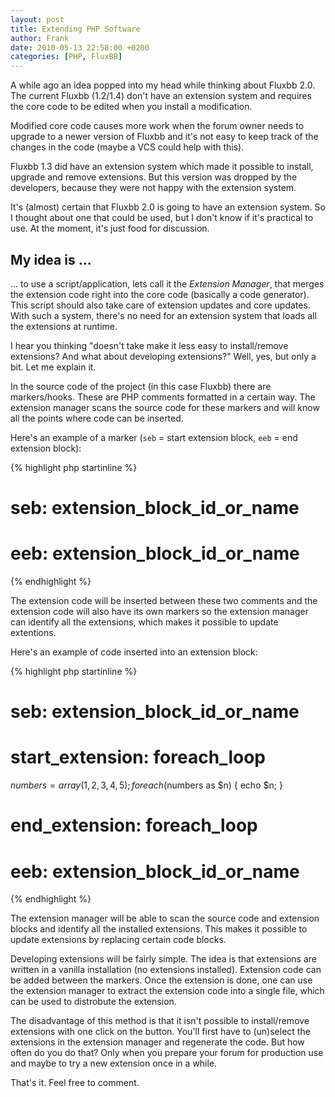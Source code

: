 ```yaml
---
layout: post
title: Extending PHP Software
author: Frank
date: 2010-05-13 22:58:00 +0200
categories: [PHP, FluxBB]
---
```


A while ago an idea popped into my head while thinking about Fluxbb 2.0. The
current Fluxbb (1.2/1.4) don't have an extension system and requires the core
code to be edited when you install a modification.

Modified core code causes more work when the forum owner needs to upgrade to a
newer version of Fluxbb and it's not easy to keep track of the changes in the
code (maybe a VCS could help with this).

Fluxbb 1.3 did have an extension system which made it possible to install,
upgrade and remove extensions. But this version was dropped by the developers,
because they were not happy with the extension system.

It's (almost) certain that Fluxbb 2.0 is going to have an extension system. So
I thought about one that could be used, but I don't know if it's practical to
use. At the moment, it's just food for discussion.


## My idea is ...

... to use a script/application, lets call it the *Extension Manager*, that
merges the extension code right into the core code (basically a code generator).
This script should also take care of extension updates and core updates. With
such a system, there's no need for an extension system that loads all the
extensions at runtime.

I hear you thinking "doesn't take make it less easy to install/remove
extensions? And what about developing extensions?"  Well, yes, but only a bit.
Let me explain it.

In the source code of the project (in this case Fluxbb) there are markers/hooks.
These are PHP comments formatted in a certain way. The extension manager scans
the source code for these markers and will know all the points where code can
be inserted.

Here's an example of a marker (`seb` = start extension block, `eeb` = end
extension block):

{% highlight php startinline %}
# seb: extension_block_id_or_name
# eeb: extension_block_id_or_name
{% endhighlight %}

The extension code will be inserted between these two comments and the
extension code will also have its own markers so the extension manager can
identify all the extensions, which makes it possible to update extentions.

Here's an example of code inserted into an extension block:

{% highlight php startinline %}
# seb: extension_block_id_or_name
# start_extension: foreach_loop
$numbers = array(1, 2, 3, 4, 5);
foreach ($numbers as $n)
{
    echo $n;
}
# end_extension: foreach_loop
# eeb: extension_block_id_or_name
{% endhighlight %}

The extension manager will be able to scan the source code and extension blocks
and identify all the installed extensions. This makes it possible to update
extensions by replacing certain code blocks.

Developing extensions will be fairly simple. The idea is that extensions are
written in a vanilla installation (no extensions installed). Extension code can
be added between the markers. Once the extension is done, one can use the
extension manager to extract the extension code into a single file, which can
be used to distrobute the extension.

The disadvantage of this method is that it isn't possible to install/remove
extensions with one click on the button. You'll first have to (un)select the
extensions in the extension manager and regenerate the code. But how often do
you do that? Only when you prepare your forum for production use and maybe to
try a new extension once in a while.

That's it. Feel free to comment.
